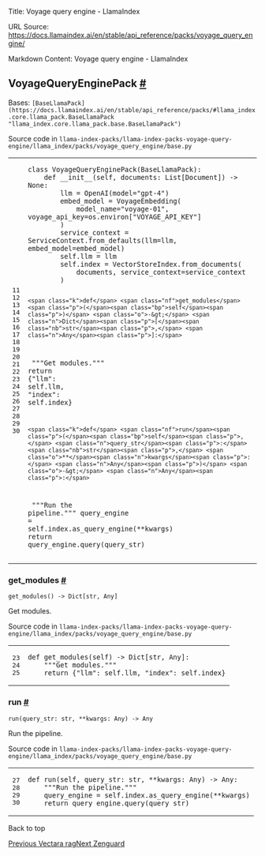 Title: Voyage query engine - LlamaIndex

URL Source: https://docs.llamaindex.ai/en/stable/api_reference/packs/voyage_query_engine/

Markdown Content:
Voyage query engine - LlamaIndex


VoyageQueryEnginePack [#](https://docs.llamaindex.ai/en/stable/api_reference/packs/voyage_query_engine/#llama_index.packs.voyage_query_engine.VoyageQueryEnginePack "Permanent link")
-------------------------------------------------------------------------------------------------------------------------------------------------------------------------------------

Bases: `[BaseLlamaPack](https://docs.llamaindex.ai/en/stable/api_reference/packs/#llama_index.core.llama_pack.BaseLlamaPack "llama_index.core.llama_pack.base.BaseLlamaPack")`

Source code in `llama-index-packs/llama-index-packs-voyage-query-engine/llama_index/packs/voyage_query_engine/base.py`

<table class="highlighttable"><tbody><tr><td class="linenos"><div class="linenodiv"><pre><span></span><span class="normal">11</span>
<span class="normal">12</span>
<span class="normal">13</span>
<span class="normal">14</span>
<span class="normal">15</span>
<span class="normal">16</span>
<span class="normal">17</span>
<span class="normal">18</span>
<span class="normal">19</span>
<span class="normal">20</span>
<span class="normal">21</span>
<span class="normal">22</span>
<span class="normal">23</span>
<span class="normal">24</span>
<span class="normal">25</span>
<span class="normal">26</span>
<span class="normal">27</span>
<span class="normal">28</span>
<span class="normal">29</span>
<span class="normal">30</span></pre></div></td><td class="code"><div><pre><span></span><code><span class="k">class</span> <span class="nc">VoyageQueryEnginePack</span><span class="p">(</span><span class="n">BaseLlamaPack</span><span class="p">):</span>
    <span class="k">def</span> <span class="fm">__init__</span><span class="p">(</span><span class="bp">self</span><span class="p">,</span> <span class="n">documents</span><span class="p">:</span> <span class="n">List</span><span class="p">[</span><span class="n">Document</span><span class="p">])</span> <span class="o">-&gt;</span> <span class="kc">None</span><span class="p">:</span>
        <span class="n">llm</span> <span class="o">=</span> <span class="n">OpenAI</span><span class="p">(</span><span class="n">model</span><span class="o">=</span><span class="s2">"gpt-4"</span><span class="p">)</span>
        <span class="n">embed_model</span> <span class="o">=</span> <span class="n">VoyageEmbedding</span><span class="p">(</span>
            <span class="n">model_name</span><span class="o">=</span><span class="s2">"voyage-01"</span><span class="p">,</span> <span class="n">voyage_api_key</span><span class="o">=</span><span class="n">os</span><span class="o">.</span><span class="n">environ</span><span class="p">[</span><span class="s2">"VOYAGE_API_KEY"</span><span class="p">]</span>
        <span class="p">)</span>
        <span class="n">service_context</span> <span class="o">=</span> <span class="n">ServiceContext</span><span class="o">.</span><span class="n">from_defaults</span><span class="p">(</span><span class="n">llm</span><span class="o">=</span><span class="n">llm</span><span class="p">,</span> <span class="n">embed_model</span><span class="o">=</span><span class="n">embed_model</span><span class="p">)</span>
        <span class="bp">self</span><span class="o">.</span><span class="n">llm</span> <span class="o">=</span> <span class="n">llm</span>
        <span class="bp">self</span><span class="o">.</span><span class="n">index</span> <span class="o">=</span> <span class="n">VectorStoreIndex</span><span class="o">.</span><span class="n">from_documents</span><span class="p">(</span>
            <span class="n">documents</span><span class="p">,</span> <span class="n">service_context</span><span class="o">=</span><span class="n">service_context</span>
        <span class="p">)</span>

    <span class="k">def</span> <span class="nf">get_modules</span><span class="p">(</span><span class="bp">self</span><span class="p">)</span> <span class="o">-&gt;</span> <span class="n">Dict</span><span class="p">[</span><span class="nb">str</span><span class="p">,</span> <span class="n">Any</span><span class="p">]:</span>
<span class="w">        </span><span class="sd">"""Get modules."""</span>
        <span class="k">return</span> <span class="p">{</span><span class="s2">"llm"</span><span class="p">:</span> <span class="bp">self</span><span class="o">.</span><span class="n">llm</span><span class="p">,</span> <span class="s2">"index"</span><span class="p">:</span> <span class="bp">self</span><span class="o">.</span><span class="n">index</span><span class="p">}</span>

    <span class="k">def</span> <span class="nf">run</span><span class="p">(</span><span class="bp">self</span><span class="p">,</span> <span class="n">query_str</span><span class="p">:</span> <span class="nb">str</span><span class="p">,</span> <span class="o">**</span><span class="n">kwargs</span><span class="p">:</span> <span class="n">Any</span><span class="p">)</span> <span class="o">-&gt;</span> <span class="n">Any</span><span class="p">:</span>
<span class="w">        </span><span class="sd">"""Run the pipeline."""</span>
        <span class="n">query_engine</span> <span class="o">=</span> <span class="bp">self</span><span class="o">.</span><span class="n">index</span><span class="o">.</span><span class="n">as_query_engine</span><span class="p">(</span><span class="o">**</span><span class="n">kwargs</span><span class="p">)</span>
        <span class="k">return</span> <span class="n">query_engine</span><span class="o">.</span><span class="n">query</span><span class="p">(</span><span class="n">query_str</span><span class="p">)</span>
</code></pre></div></td></tr></tbody></table>

### get\_modules [#](https://docs.llamaindex.ai/en/stable/api_reference/packs/voyage_query_engine/#llama_index.packs.voyage_query_engine.VoyageQueryEnginePack.get_modules "Permanent link")

```
get_modules() -> Dict[str, Any]
```

Get modules.

Source code in `llama-index-packs/llama-index-packs-voyage-query-engine/llama_index/packs/voyage_query_engine/base.py`

<table class="highlighttable"><tbody><tr><td class="linenos"><div class="linenodiv"><pre><span></span><span class="normal">23</span>
<span class="normal">24</span>
<span class="normal">25</span></pre></div></td><td class="code"><div><pre><span></span><code><span class="k">def</span> <span class="nf">get_modules</span><span class="p">(</span><span class="bp">self</span><span class="p">)</span> <span class="o">-&gt;</span> <span class="n">Dict</span><span class="p">[</span><span class="nb">str</span><span class="p">,</span> <span class="n">Any</span><span class="p">]:</span>
<span class="w">    </span><span class="sd">"""Get modules."""</span>
    <span class="k">return</span> <span class="p">{</span><span class="s2">"llm"</span><span class="p">:</span> <span class="bp">self</span><span class="o">.</span><span class="n">llm</span><span class="p">,</span> <span class="s2">"index"</span><span class="p">:</span> <span class="bp">self</span><span class="o">.</span><span class="n">index</span><span class="p">}</span>
</code></pre></div></td></tr></tbody></table>

### run [#](https://docs.llamaindex.ai/en/stable/api_reference/packs/voyage_query_engine/#llama_index.packs.voyage_query_engine.VoyageQueryEnginePack.run "Permanent link")

```
run(query_str: str, **kwargs: Any) -> Any
```

Run the pipeline.

Source code in `llama-index-packs/llama-index-packs-voyage-query-engine/llama_index/packs/voyage_query_engine/base.py`

<table class="highlighttable"><tbody><tr><td class="linenos"><div class="linenodiv"><pre><span></span><span class="normal">27</span>
<span class="normal">28</span>
<span class="normal">29</span>
<span class="normal">30</span></pre></div></td><td class="code"><div><pre><span></span><code><span class="k">def</span> <span class="nf">run</span><span class="p">(</span><span class="bp">self</span><span class="p">,</span> <span class="n">query_str</span><span class="p">:</span> <span class="nb">str</span><span class="p">,</span> <span class="o">**</span><span class="n">kwargs</span><span class="p">:</span> <span class="n">Any</span><span class="p">)</span> <span class="o">-&gt;</span> <span class="n">Any</span><span class="p">:</span>
<span class="w">    </span><span class="sd">"""Run the pipeline."""</span>
    <span class="n">query_engine</span> <span class="o">=</span> <span class="bp">self</span><span class="o">.</span><span class="n">index</span><span class="o">.</span><span class="n">as_query_engine</span><span class="p">(</span><span class="o">**</span><span class="n">kwargs</span><span class="p">)</span>
    <span class="k">return</span> <span class="n">query_engine</span><span class="o">.</span><span class="n">query</span><span class="p">(</span><span class="n">query_str</span><span class="p">)</span>
</code></pre></div></td></tr></tbody></table>

Back to top

[Previous Vectara rag](https://docs.llamaindex.ai/en/stable/api_reference/packs/vectara_rag/)[Next Zenguard](https://docs.llamaindex.ai/en/stable/api_reference/packs/zenguard/)
